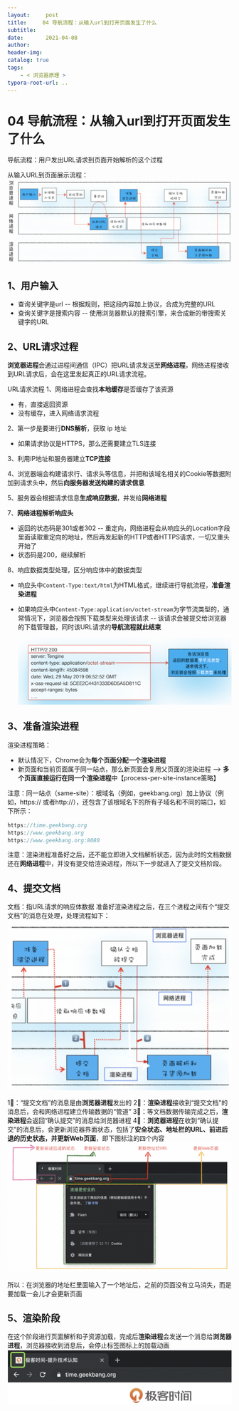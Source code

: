 ```yaml
---
layout:     post
title:     04 导航流程：从输入url到打开页面发生了什么
subtitle:  
date:       2021-04-08
author:     
header-img: 
catalog: true
tags:
    - < 浏览器原理 >
typora-root-url: ..
---
```



# 04 导航流程：从输入url到打开页面发生了什么

导航流程：用户发出URL请求到页面开始解析的这个过程

从输入URL到页面展示流程：
![image-20210408215608834](/../img/assets_2019/image-20210408215608834.png)

## 1、用户输入
-   查询关键字是url -- 根据规则，把这段内容加上协议，合成为完整的URL
-   查询关键字是搜索内容 -- 使用浏览器默认的搜索引擎，来合成新的带搜索关键字的URL
 ## 2、URL请求过程
**浏览器进程**会通过进程间通信（IPC）把URL请求发送至**网络进程**，网络进程接收到URL请求后，会在这里发起真正的URL请求流程。

URL请求流程
1、网络进程会查找**本地缓存**是否缓存了该资源
-   有，直接返回资源
-   没有缓存，进入网络请求流程

2、第一步是要进行**DNS解析**，获取 ip 地址
- 如果请求协议是HTTPS，那么还需要建立TLS连接

3、利用IP地址和服务器建立**TCP连接**

4、浏览器端会构建请求行、请求头等信息，并把和该域名相关的Cookie等数据附加到请求头中，然后**向服务器发送构建的请求信息**

5、服务器会根据请求信息**生成响应数据**，并发给**网络进程**

7、**网络进程解析响应头**
-   返回的状态码是301或者302 -- 重定向，网络进程会从响应头的Location字段里面读取重定向的地址，然后再发起新的HTTP或者HTTPS请求，一切又重头开始了
-   状态码是200，继续解析

8、响应数据类型处理，区分响应体中的数据类型
- 响应头中`Content-Type:text/html`为HTML格式，继续进行导航流程，**准备渲染进程**

- 如果响应头中`Content-Type:application/octet-stream`为字节流类型的，通常情况下，浏览器会按照下载类型来处理该请求 -- 该请求会被提交给浏览器的下载管理器，同时该URL请求的**导航流程就此结束**

  ![image-20210408220356655](/../img/assets_2019/image-20210408220356655.png)
## 3、准备渲染进程
渲染进程策略：
-   默认情况下，Chrome会为**每个页面分配一个渲染进程**
-   新页面和当前页面属于同一站点，那么新页面会复用父页面的渲染进程 --> **多个页面直接运行在同一个渲染进程**中【process-per-site-instance策略】

注意：同一站点（same-site）：根域名（例如，geekbang.org）加上协议（例如，https:// 或者http://），还包含了该根域名下的所有子域名和不同的端口，如下所示：
```javascript
https://time.geekbang.org
https://www.geekbang.org
https://www.geekbang.org:8080
```

注意：渲染进程准备好之后，还不能立即进入文档解析状态，因为此时的文档数据还在**网络进程**中，并没有提交给渲染进程，所以下一步就进入了提交文档阶段。

## 4、提交文档
文档：指URL请求的响应体数据
准备好渲染进程之后，在三个进程之间有个“提交文档”的消息在处理，处理流程如下：
![image-20210408220519097](/../img/assets_2019/image-20210408220519097.png)

1⃣️：“提交文档”的消息是由**浏览器进程**发出的
2⃣️：**渲染进程**接收到“提交文档”的消息后，会和网络进程建立传输数据的“管道”
3⃣️：等文档数据传输完成之后，**渲染进程**会返回“确认提交”的消息给浏览器进程
4⃣️：**浏览器进程**在收到“确认提交”的消息后，会更新浏览器界面状态，包括了**安全状态、地址栏的URL、前进后退的历史状态，并更新Web页面**，即下图标注的四个内容
![image-20210408221028061](/../img/assets_2019/image-20210408221028061.png)

所以：在浏览器的地址栏里面输入了一个地址后，之前的页面没有立马消失，而是要加载一会儿才会更新页面

## 5、渲染阶段
在这个阶段进行页面解析和子资源加载，完成后**渲染进程**会发送一个消息给**浏览器进程**，浏览器接收到消息后，会停止标签图标上的加载动画
![image-20210408221050867](/../img/assets_2019/image-20210408221050867.png)

